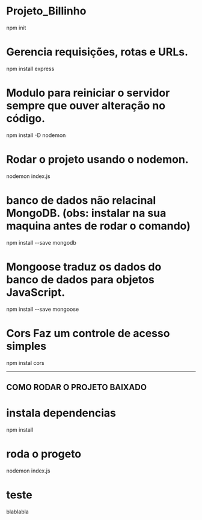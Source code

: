 # Projeto_Billinho
npm init

# Gerencia requisições, rotas e URLs.
npm install express

# Modulo para reiniciar o servidor sempre que ouver alteração no código.
npm install -D nodemon

# Rodar o projeto usando o nodemon.
nodemon index.js

# banco de dados não relacinal MongoDB. (obs: instalar na sua maquina antes de rodar o comando)
npm install --save mongodb

# Mongoose traduz os dados do banco de dados para objetos JavaScript.
npm install --save mongoose

# Cors Faz um controle de acesso simples
npm instal cors

---------------------------------------------
COMO RODAR O PROJETO BAIXADO
---------------------------------------------

# instala dependencias
npm install

# roda o progeto
nodemon index.js

# teste
blablabla